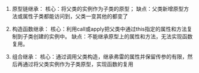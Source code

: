 1. 原型链继承：
核心：将父类的实例作为子类的原型；
缺点：父类新增原型方法或属性子类都能访问到，父类一变其他的都变了

2. 构造函数继承：
核心：利用call或apply把父类中通过this指定的属性和方法复制到子类创建的实例中。
缺点：不能继承原型上的属性和方法，无法实现函数复用。

3. 组合继承：
核心：通过调用父类构造，继承弗雷的属性并保留传参的有限，然后再通过将父类实例作为子类原型，实现函数的复用

<!-- 参考链接：https://www.cnblogs.com/chaixiaozhi/p/8515087.html -->